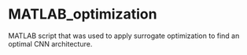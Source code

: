 # MATLAB_optimization
MATLAB script that was used to apply surrogate optimization to find an optimal CNN architecture.
